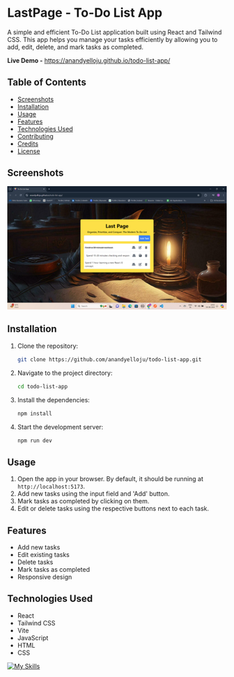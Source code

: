# LastPage - To-Do List App

A simple and efficient To-Do List application built using React and Tailwind CSS. This app helps you manage your tasks efficiently by allowing you to add, edit, delete, and mark tasks as completed.

**Live Demo -** https://anandyelloju.github.io/todo-list-app/

## Table of Contents

- [Screenshots](#screenshots)
- [Installation](#installation)
- [Usage](#usage)
- [Features](#features)
- [Technologies Used](#technologies-used)
- [Contributing](#contributing)
- [Credits](#credits)
- [License](#license)

## Screenshots

![LastPage UI](ui.png)

## Installation

1. Clone the repository:
    ```bash
    git clone https://github.com/anandyelloju/todo-list-app.git
    ```
2. Navigate to the project directory:
    ```bash
    cd todo-list-app
    ```
3. Install the dependencies:
    ```bash
    npm install
    ```
4. Start the development server:
    ```bash
    npm run dev
    ```

## Usage

1. Open the app in your browser. By default, it should be running at `http://localhost:5173`.
2. Add new tasks using the input field and 'Add' button.
3. Mark tasks as completed by clicking on them.
4. Edit or delete tasks using the respective buttons next to each task.

## Features

- Add new tasks
- Edit existing tasks
- Delete tasks
- Mark tasks as completed
- Responsive design

## Technologies Used

- React
- Tailwind CSS
- Vite
- JavaScript
- HTML
- CSS

[![My Skills](https://skillicons.dev/icons?i=react,tailwindcss,vite,,javascript,html,css,github)](https://skillicons.dev)
<!--
## Contributing

Contributions are always welcome! - If you have suggestions or improvements.

## Credits

- [Anand Yelloju](https://github.com/anandyelloju) - Project Creator

## License

This project is licensed under the [MIT License](https://choosealicense.com/licenses/mit/) - see the [LICENSE](https://github.com/anandyelloju/my-portfolio/blob/main/LICENSE) file for details.
-->
